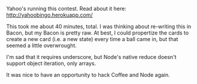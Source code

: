 Yahoo's running this contest.  Read about it here:
http://yahoobingo.herokuapp.com/

This took me about 40 minutes, total.  I was thinking about re-writing
this in Bacon, but my Bacon is pretty raw.  At best, I could
propertize the cards to create a new card (i.e. a new state) every
time a ball came in, but that seemed a little overwrought.  

I'm sad that it requires underscore, but Node's native reduce doesn't
support object iteration, only arrays.

It was nice to have an opportunity to hack Coffee and Node again.

